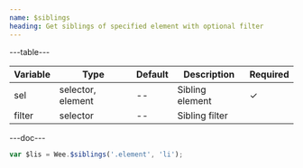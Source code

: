 ```yaml
---
name: $siblings
heading: Get siblings of specified element with optional filter
---
```


---table---

| Variable | Type              | Default | Description     | Required |
| -------- | ----------------- | ------- | --------------- | -------- |
| sel      | selector, element | --      | Sibling element | &#10003; |
| filter   | selector          | --      | Sibling filter  |          |

---doc---

```javascript
var $lis = Wee.$siblings('.element', 'li');
```